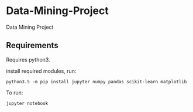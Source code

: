 # Data-Mining-Project
Data Mining Project

## Requirements
Requires python3.

install required modules, run:
```
python3.5 -m pip install jupyter numpy pandas scikit-learn matplotlib
```

To run:
```
jupyter notebook
```